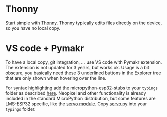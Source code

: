 # Thonny

Start simple with [Thonny](https://thonny.org/). Thonny typically edits files directly on the device, so you have no local copy.

# VS code + Pymakr

To have a local copy, git integration, ... use VS code with Pymakr extension. The extension is not updated for 3 years, but works ok.
Usage is a bit obscure, you basically need these 3 underlined buttons in the Explorer tree that are only shown when hovering over the line.

For syntax highlighting add the micropython-esp32-stubs to your `typings` folder as described [here](https://micropython-stubs.readthedocs.io/en/main/).
Neopixel and other functionality is already included in the standard MicroPython distribution, but some features are LMS-ESP32 specific,
like the [servo module](https://docs.antonsmindstorms.com/en/latest/Software/mpy_robot_tools.html#mpy-robot-tools-servo-module).
Copy [servo.py](https://github.com/antonvh/mpy-robot-tools/blob/master/mpy_robot_tools/servo.py) into your `typings` folder.
